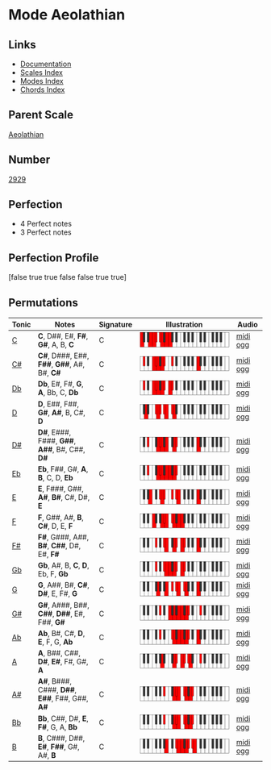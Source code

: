# Mode Aeolathian

## Links

- [Documentation](index.md)
- [Scales Index](Scales.md)
- [Modes Index](Modes.md)
- [Chords Index](Chords.md)

## Parent Scale

[Aeolathian](ScaleAeolathian.md)

## Number

[2929](https://ianring.com/musictheory/scales/2929)

## Perfection

- 4 Perfect notes
- 3 Perfect notes

## Perfection Profile

[false true true false false true true]

## Permutations

| Tonic | Notes | Signature | Illustration | Audio |
|-------|-------|-----------|--------------|-------|
| [C](ModeCNaturalAeolathian.md) | **C**, D##, E#, **F#**, **G#**, A, B, **C** | C | ![CNaturalAeolathian](ModeCNaturalAeolathian.png) | [midi](ModeCNaturalAeolathian.mid) [ogg](ModeCNaturalAeolathian.ogg) |
| [C#](ModeCSharpAeolathian.md) | **C#**, D###, E##, **F##**, **G##**, A#, B#, **C#** | C | ![CSharpAeolathian](ModeCSharpAeolathian.png) | [midi](ModeCSharpAeolathian.mid) [ogg](ModeCSharpAeolathian.ogg) |
| [Db](ModeDFlatAeolathian.md) | **Db**, E#, F#, **G**, **A**, Bb, C, **Db** | C | ![DFlatAeolathian](ModeDFlatAeolathian.png) | [midi](ModeDFlatAeolathian.mid) [ogg](ModeDFlatAeolathian.ogg) |
| [D](ModeDNaturalAeolathian.md) | **D**, E##, F##, **G#**, **A#**, B, C#, **D** | C | ![DNaturalAeolathian](ModeDNaturalAeolathian.png) | [midi](ModeDNaturalAeolathian.mid) [ogg](ModeDNaturalAeolathian.ogg) |
| [D#](ModeDSharpAeolathian.md) | **D#**, E###, F###, **G##**, **A##**, B#, C##, **D#** | C | ![DSharpAeolathian](ModeDSharpAeolathian.png) | [midi](ModeDSharpAeolathian.mid) [ogg](ModeDSharpAeolathian.ogg) |
| [Eb](ModeEFlatAeolathian.md) | **Eb**, F##, G#, **A**, **B**, C, D, **Eb** | C | ![EFlatAeolathian](ModeEFlatAeolathian.png) | [midi](ModeEFlatAeolathian.mid) [ogg](ModeEFlatAeolathian.ogg) |
| [E](ModeENaturalAeolathian.md) | **E**, F###, G##, **A#**, **B#**, C#, D#, **E** | C | ![ENaturalAeolathian](ModeENaturalAeolathian.png) | [midi](ModeENaturalAeolathian.mid) [ogg](ModeENaturalAeolathian.ogg) |
| [F](ModeFNaturalAeolathian.md) | **F**, G##, A#, **B**, **C#**, D, E, **F** | C | ![FNaturalAeolathian](ModeFNaturalAeolathian.png) | [midi](ModeFNaturalAeolathian.mid) [ogg](ModeFNaturalAeolathian.ogg) |
| [F#](ModeFSharpAeolathian.md) | **F#**, G###, A##, **B#**, **C##**, D#, E#, **F#** | C | ![FSharpAeolathian](ModeFSharpAeolathian.png) | [midi](ModeFSharpAeolathian.mid) [ogg](ModeFSharpAeolathian.ogg) |
| [Gb](ModeGFlatAeolathian.md) | **Gb**, A#, B, **C**, **D**, Eb, F, **Gb** | C | ![GFlatAeolathian](ModeGFlatAeolathian.png) | [midi](ModeGFlatAeolathian.mid) [ogg](ModeGFlatAeolathian.ogg) |
| [G](ModeGNaturalAeolathian.md) | **G**, A##, B#, **C#**, **D#**, E, F#, **G** | C | ![GNaturalAeolathian](ModeGNaturalAeolathian.png) | [midi](ModeGNaturalAeolathian.mid) [ogg](ModeGNaturalAeolathian.ogg) |
| [G#](ModeGSharpAeolathian.md) | **G#**, A###, B##, **C##**, **D##**, E#, F##, **G#** | C | ![GSharpAeolathian](ModeGSharpAeolathian.png) | [midi](ModeGSharpAeolathian.mid) [ogg](ModeGSharpAeolathian.ogg) |
| [Ab](ModeAFlatAeolathian.md) | **Ab**, B#, C#, **D**, **E**, F, G, **Ab** | C | ![AFlatAeolathian](ModeAFlatAeolathian.png) | [midi](ModeAFlatAeolathian.mid) [ogg](ModeAFlatAeolathian.ogg) |
| [A](ModeANaturalAeolathian.md) | **A**, B##, C##, **D#**, **E#**, F#, G#, **A** | C | ![ANaturalAeolathian](ModeANaturalAeolathian.png) | [midi](ModeANaturalAeolathian.mid) [ogg](ModeANaturalAeolathian.ogg) |
| [A#](ModeASharpAeolathian.md) | **A#**, B###, C###, **D##**, **E##**, F##, G##, **A#** | C | ![ASharpAeolathian](ModeASharpAeolathian.png) | [midi](ModeASharpAeolathian.mid) [ogg](ModeASharpAeolathian.ogg) |
| [Bb](ModeBFlatAeolathian.md) | **Bb**, C##, D#, **E**, **F#**, G, A, **Bb** | C | ![BFlatAeolathian](ModeBFlatAeolathian.png) | [midi](ModeBFlatAeolathian.mid) [ogg](ModeBFlatAeolathian.ogg) |
| [B](ModeBNaturalAeolathian.md) | **B**, C###, D##, **E#**, **F##**, G#, A#, **B** | C | ![BNaturalAeolathian](ModeBNaturalAeolathian.png) | [midi](ModeBNaturalAeolathian.mid) [ogg](ModeBNaturalAeolathian.ogg) |
